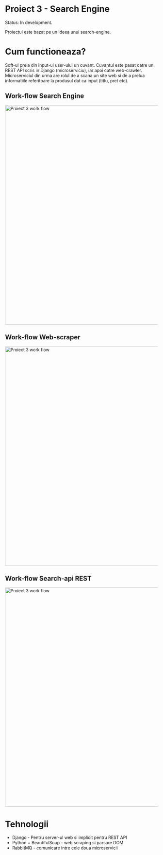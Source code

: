 # Proiect 3 - Search Engine
Status: In development.

Proiectul este bazat pe un ideea unui search-engine.

# Cum functioneaza? 


Soft-ul preia din input-ul user-ului un cuvant. Cuvantul este pasat catre un REST API scris in Django (microserviciu), iar apoi catre web-crawler. Microserviciul din urma are rolul de a scana un site web si de a prelua informatiile referitoare la produsul dat ca input (titlu, pret etc).

## Work-flow Search Engine
<img width="720" alt="Proiect 3 work flow" src="https://github.com/crinaioana29/Proiect3-Search-Engine/assets/74871618/e70ad9e6-6e35-41cb-b145-44662e58548f">


## Work-flow Web-scraper

<img width="720" alt="Proiect 3 work flow" src="https://github.com/crinaioana29/Proiect3-Search-Engine/assets/74871618/9054cf5f-75ef-4781-83ff-020b6c9ca439">

## Work-flow Search-api REST

<img width="720" alt="Proiect 3 work flow" src="https://github.com/crinaioana29/Proiect3-Search-Engine/assets/74871618/af059dd2-7f47-4667-9d25-84f4c212f194">


# Tehnologii

<ul>
<li>Django - Pentru server-ul web si implicit pentru REST API</li>
<li>Python + BeautifulSoup - web scraping si parsare DOM</li>
<li>RabbitMQ - comunicare intre cele doua microservicii</li>
</ul>
